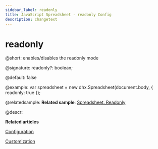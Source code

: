 ```yaml
---
sidebar_label: readonly
title: JavaScript Spreadsheet - readonly Config
description: changetext
---
```


# readonly

@short: enables/disables the readonly mode

@signature: readonly?: boolean;

@default: false

@example:
var spreadsheet = new dhx.Spreadsheet(document.body, {
	readonly: true
});

@relatedsample:
**Related sample**: [Spreadsheet. Readonly](https://snippet.dhtmlx.com/2w959gx2)

@descr:

**Related articles**

[Configuration](configuration.md#read-only-mode)

[Customization](customization.md#custom-read-only-mode)
